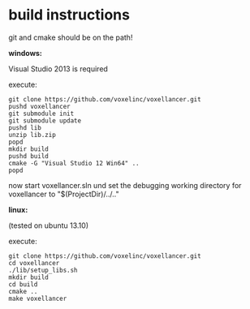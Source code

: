 build instructions
==================

git and cmake should be on the path!

**windows:**

Visual Studio 2013 is required

execute:

    git clone https://github.com/voxelinc/voxellancer.git
    pushd voxellancer
    git submodule init
    git submodule update
    pushd lib
    unzip lib.zip
    popd
    mkdir build
    pushd build
    cmake -G "Visual Studio 12 Win64" ..
    popd

now start voxellancer.sln und set the debugging working directory for voxellancer to "$(ProjectDir)/../.."

**linux:**

(tested on ubuntu 13.10)

execute:

    git clone https://github.com/voxelinc/voxellancer.git
    cd voxellancer
    ./lib/setup_libs.sh
    mkdir build
    cd build
    cmake ..
    make voxellancer
